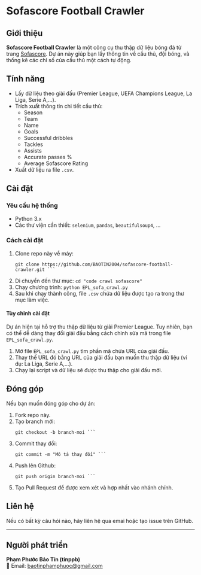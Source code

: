 # Sofascore Football Crawler

## Giới thiệu
**Sofascore Football Crawler** là một công cụ thu thập dữ liệu bóng đá từ trang [Sofascore](https://www.sofascore.com/). Dự án này giúp bạn lấy thông tin về cầu thủ, đội bóng, và thống kê các chỉ số của cầu thủ một cách tự động.

## Tính năng
- Lấy dữ liệu theo giải đấu (Premier League, UEFA Champions League, La Liga, Serie A,...).
- Trích xuất thông tin chi tiết cầu thủ:
  - Season
  - Team
  - Name
  - Goals
  - Successful dribbles
  - Tackles
  - Assists
  - Accurate passes %
  - Average Sofascore Rating
- Xuất dữ liệu ra file `.csv`.

## Cài đặt

### Yêu cầu hệ thống
- Python 3.x
- Các thư viện cần thiết: `selenium`, `pandas`, `beautifulsoup4`, ...

### Cách cài đặt
1. Clone repo này về máy:
   ```
   git clone https://github.com/BAOTIN2004/sofascore-football-crawler.git ```
2. Di chuyển đến thư mục:
    ```cd "code crawl sofascore"```
3. Chạy chương trình:
    ```python EPL_sofa_crawl.py ```
4. Sau khi chạy thành công, file `.csv` chứa dữ liệu được tạo ra trong thư mục làm việc.

#### Tùy chỉnh cài đặt
Dự án hiện tại hỗ trợ thu thập dữ liệu từ giải Premier League. 
Tuy nhiên, bạn có thể dễ dàng thay đổi giải đấu bằng cách chỉnh sửa mã trong file `EPL_sofa_crawl.py`.
1. Mở file `EPL_sofa_crawl.py` tìm phần mã chứa URL của giải đấu.
2. Thay thế URL đó bằng URL của giải đấu bạn muốn thu thập dữ liệu (ví dụ: La Liga, Serie A,...).
3. Chạy lại script và dữ liệu sẽ được thu thập cho giải đấu mới.

## Đóng góp
Nếu bạn muốn đóng góp cho dự án:
1. Fork repo này.
2. Tạo branch mới:
    ```
    git checkout -b branch-moi ```
3. Commit thay đổi:
    ```
    git commit -m "Mô tả thay đổi" ```
4. Push lên Github:
    ```
    git push origin branch-moi ```
5. Tạo Pull Request để được xem xét và hợp nhất vào nhánh chính.

## Liên hệ
Nếu có bất kỳ câu hỏi nào, hãy liên hệ qua emai hoặc tạo issue trên GitHub.

---
## Người phát triển
**Phạm Phước Bảo Tín (tinppb)**  
📧 Email: [baotinphamphuoc@gmail.com](mailto:baotinphamphuoc@gmail.com)  
